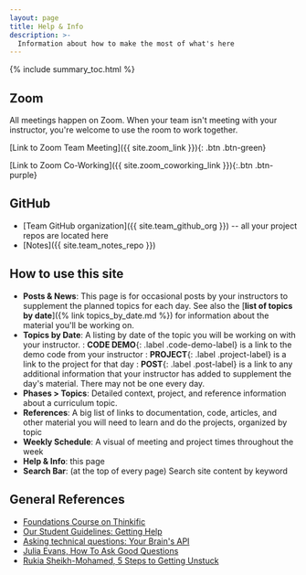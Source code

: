 ```yaml
---
layout: page
title: Help & Info
description: >-
  Information about how to make the most of what's here
---
```


{% include summary_toc.html %}

## Zoom

All meetings happen on Zoom. When your team isn't meeting with your instructor, you're welcome to use the room to work together.

[Link to Zoom Team Meeting]({{ site.zoom_link }}){: .btn .btn-green}

[Link to Zoom Co-Working]({{ site.zoom_coworking_link }}){:.btn .btn-purple}

## GitHub

- [Team GitHub organization]({{ site.team_github_org }}) -- all your project repos are located here
- [Notes]({{ site.team_notes_repo }})

## How to use this site

- **Posts & News**: This page is for occasional posts by your instructors to supplement the planned topics for each day. See also the [**list of topics by date**]({% link topics_by_date.md %}) for information about the material you'll be working on.
- **Topics by Date**: A listing by date of the topic you will be working on with your instructor.
: **CODE DEMO**{: .label .code-demo-label} is a link to the demo code from your instructor
: **PROJECT**{: .label .project-label} is a link to the project for that day
: **POST**{: .label .post-label} is a link to any additional information that your instructor has added to supplement the day's material. There may not be one every day.
- **Phases > Topics**: Detailed context, project, and reference information about a curriculum topic.
- **References**: A big list of links to documentation, code, articles, and other material you will need to learn and do the projects, organized by topic
- **Weekly Schedule**: A visual of meeting and project times throughout the week
- **Help & Info**: this page
- **Search Bar**: (at the top of every page) Search site content by keyword

## General References

- [Foundations Course on Thinkific](https://thinkific.momentumlearn.com/)
- [Our Student Guidelines: Getting Help](https://github.com/momentumlearn/student-resources/blob/main/articles/student-guidelines.md#getting-help)
- [Asking technical questions: Your Brain's API](https://www.youtube.com/watch?v=hY14Er6JX2s)
- [Julia Evans, How To Ask Good Questions](https://jvns.ca/blog/good-questions/)
- [Rukia Sheikh-Mohamed, 5 Steps to Getting Unstuck](https://dev.to/rukiaasm/working-smarter-5-steps-to-getting-unstuck-with-rukia-sheikh-mohamed-1932)
